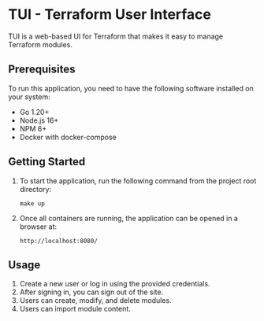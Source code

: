 # TUI - Terraform User Interface

TUI is a web-based UI for Terraform that makes it easy to manage Terraform modules.

Prerequisites
-------------
To run this application, you need to have the following software installed on your system:
* Go 1.20+
* Node.js 16+
* NPM 6+
* Docker with docker-compose

Getting Started
---------------
1. To start the application, run the following command from the project root directory:
    ```
    make up
    ```
2. Once all containers are running, the application can be opened in a browser at: 
   ```
   http://localhost:8080/
   ```

Usage
---------------
1. Create a new user or log in using the provided credentials. 
2. After signing in, you can sign out of the site. 
3. Users can create, modify, and delete modules. 
4. Users can import module content.
